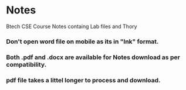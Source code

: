 # Notes
Btech CSE Course Notes containg Lab files and Thory

### Don't open word file on mobile as its in "Ink" format.

### Both .pdf and .docx are available for Notes download as per compatibility.

### pdf file takes a littel longer to process and download.
